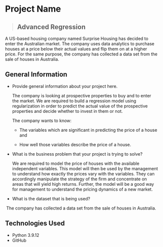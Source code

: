 # Project Name
> ## Advanced Regression

A US-based housing company named Surprise Housing has decided to enter the Australian market. The company uses data analytics to purchase houses at a price below their actual values and flip them on at a higher price. For the same purpose, the company has collected a data set from the sale of houses in Australia.



## General Information
- Provide general information about your project here.

  The company is looking at prospective properties to buy and to enter the market. We are required to build a regression model using regularization in order to predict the actual value of the prospective properties and decide whether to invest in them or not.

  

  The company wants to know:

  - The variables which are significant in predicting the price of a house and

  - How well those variables describe the price of a house.

    

- What is the business problem that your project is trying to solve?

  We are required to model the price of houses with the available independent variables. This model will then be used by the management to understand how exactly the prices vary with the variables. They can accordingly manipulate the strategy of the firm and concentrate on areas that will yield high returns. Further, the model will be a good way for management to understand the pricing dynamics of a new market.

  

- What is the dataset that is being used?

​       The company has collected a data set from the sale of houses in Australia.



## Technologies Used



- Python 3.9.12
- GitHub


## 

